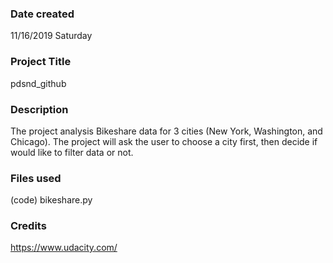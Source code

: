 ### Date created
11/16/2019  Saturday

### Project Title
pdsnd_github

### Description
The project analysis Bikeshare data for 3 cities (New York, Washington, and Chicago).
The project will ask the user to choose a city first, then decide if would like to filter data or not.

### Files used
(code) bikeshare.py

### Credits
https://www.udacity.com/

